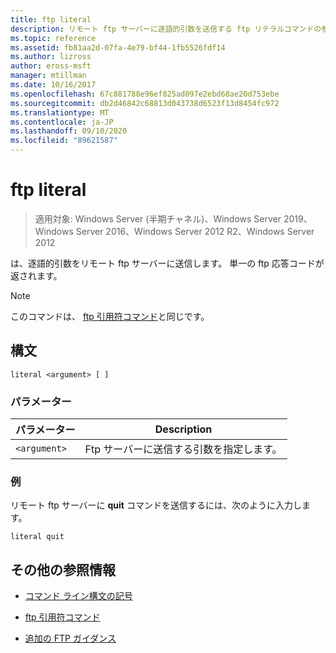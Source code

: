 ```yaml
---
title: ftp literal
description: リモート ftp サーバーに逐語的引数を送信する ftp リテラルコマンドの参照記事です。
ms.topic: reference
ms.assetid: fb81aa2d-07fa-4e79-bf44-1fb5526fdf14
ms.author: lizross
author: eross-msft
manager: mtillman
ms.date: 10/16/2017
ms.openlocfilehash: 67c881788e96ef825ad097e2ebd68ae20d753ebe
ms.sourcegitcommit: db2d46842c68813d043738d6523f13d8454fc972
ms.translationtype: MT
ms.contentlocale: ja-JP
ms.lasthandoff: 09/10/2020
ms.locfileid: "89621587"
---
```

# <a name="ftp-literal"></a>ftp literal

> 適用対象: Windows Server (半期チャネル)、Windows Server 2019、Windows Server 2016、Windows Server 2012 R2、Windows Server 2012

は、逐語的引数をリモート ftp サーバーに送信します。 単一の ftp 応答コードが返されます。

> [!NOTE]
> このコマンドは、 [ftp 引用符コマンド](ftp-quote.md)と同じです。

## <a name="syntax"></a>構文

```
literal <argument> [ ]
```

### <a name="parameters"></a>パラメーター

| パラメーター | Description |
| --------- | ----------- |
| `<argument>` | Ftp サーバーに送信する引数を指定します。 |

### <a name="examples"></a>例

リモート ftp サーバーに **quit** コマンドを送信するには、次のように入力します。

```
literal quit
```

## <a name="additional-references"></a>その他の参照情報

- [コマンド ライン構文の記号](command-line-syntax-key.md)

- [ftp 引用符コマンド](ftp-quote.md)

- [追加の FTP ガイダンス](/previous-versions/orphan-topics/ws.10/cc756013(v=ws.10))
